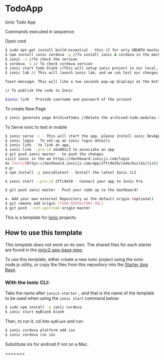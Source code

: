 # TodoApp
Ionic Todo App

Commands executed in sequence:

Open cmd

```bash
$ sudo apt-get install build-essential - this if for only UBUNTU machine to set-up npm properly in the machine.
$ npm install ionic cordova -g //To install ionic & cordava in the machine globally
$ ionic -v //To check the version
$ cordova -v // To check cordova version
$ ionic start todo blank //This will setup ionic project in our local, $todo is the app name
$ ionic lab // This will launch ionic lab, and we can test our changes as needed at runtime.

Toast-message: This will like a two seconds pop-up displays at the bottom of the screen upon user click on add Todo. This can be achieved using ionic toast controller

// To publish the code to Ionic

$ionic link - Provide username and password of the account


```

To create New Page

```bash
$ ionic generate page ArchiveTodos //Delete the archived-todo.modules.ts file once created, else the app may not run properly, and delete @IonicPage() from archived-todos.ts, as we doesn't ' deal with lazy loading as now, since this is part of this todo.ts. Add an entry for this newly created page in app.module.ts by importing it and in the dependencies.
```

To Serve ionic to test in mobile
```bash
$ ionic serve -c - This will start the app, please install ionic DevApp to view the app connected to the same wifi network
$ ionic login - To set-up an ionic login details
$ ionic link - to link an app, 
$ ionic link --pro-id a5a801c3 to associate an app
$ git push ionic master - to push the changes
visit ionic in the we https://dashboard.ionicjs.com/login
Go [here](https://dashboard.ionicjs.com/app/2ffc9e59/code/builds/list) to view some more commands actually
e.g:
$ npm install -g ionic@latest - Install the latest Ionic CLI

$ ionic start --pro-id 2ffc9e59 - Connect your app to Ionic Pro

$ git push ionic master - Push your code up to the dashboard!

4. Add your own external Repository as the default origin (optional)
$ git remote add origin [YOUR_REPOSITORY_URL]
$ git push --set-upstream origin master   
```


This is a template for [Ionic](http://ionicframework.com/docs/) projects.

## How to use this template

*This template does not work on its own*. The shared files for each starter are found in the [ionic2-app-base repo](https://github.com/ionic-team/ionic2-app-base).

To use this template, either create a new ionic project using the ionic node.js utility, or copy the files from this repository into the [Starter App Base](https://github.com/ionic-team/ionic2-app-base).

### With the Ionic CLI:

Take the name after `ionic2-starter-`, and that is the name of the template to be used when using the `ionic start` command below:

```bash
$ sudo npm install -g ionic cordova
$ ionic start myBlank blank
```

Then, to run it, cd into `myBlank` and run:

```bash
$ ionic cordova platform add ios
$ ionic cordova run ios
```

Substitute ios for android if not on a Mac.

=======
